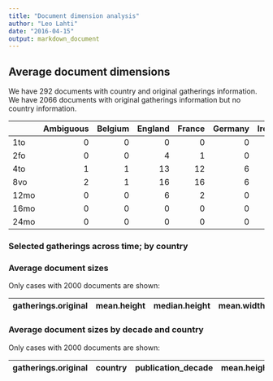 ```yaml
---
title: "Document dimension analysis"
author: "Leo Lahti"
date: "2016-04-15"
output: markdown_document
---
```



## Average document dimensions 




We have 292 documents with country and original gatherings information. We have 2066 documents with original gatherings information but no country information.


|     | Ambiguous| Belgium| England| France| Germany| Ireland| Italy| Netherlands| Russia| Scotland| Spain| Switzerland| USA| NA| total|
|:----|---------:|-------:|-------:|------:|-------:|-------:|-----:|-----------:|------:|--------:|-----:|-----------:|---:|--:|-----:|
|1to  |         0|       0|       0|      0|       0|       1|     0|           0|      0|        0|     0|           0|   0|  0|     1|
|2fo  |         0|       0|       4|      1|       0|       0|     3|           0|      0|        0|     2|           0|   0|  4|    14|
|4to  |         1|       1|      13|     12|       6|       1|     3|           3|      0|        0|     0|           1|   0|  7|    48|
|8vo  |         2|       1|      16|     16|       6|       0|     3|           3|      1|        6|     3|           0|   3|  4|    64|
|12mo |         0|       0|       6|      2|       0|       1|     1|           0|      0|        2|     0|           0|   3|  2|    17|
|16mo |         0|       0|       0|      0|       0|       0|     0|           1|      0|        0|     0|           0|   0|  0|     1|
|24mo |         0|       0|       0|      0|       0|       0|     0|           1|      0|        0|     0|           0|   0|  0|     1|



### Selected gatherings across time; by country




### Average document sizes 

Only cases with 2000 documents are shown:


|gatherings.original |mean.height |median.height |mean.width |median.width |  n|
|:-------------------|:-----------|:-------------|:----------|:------------|--:|



### Average document sizes by decade and country

Only cases with 2000 documents are shown:


|gatherings.original |country | publication_decade|mean.height |median.height |mean.width |median.width |  n|
|:-------------------|:-------|------------------:|:-----------|:-------------|:----------|:------------|--:|

